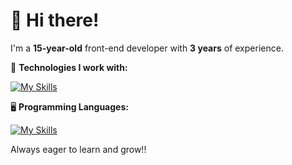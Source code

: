 # 👋 Hi there!

I'm a **15-year-old** front-end developer with **3 years** of experience.

🔧 **Technologies I work with:**

[![My Skills](https://skillicons.dev/icons?i=nextjs,discordjs,vue,tailwind&perline=4)](https://skillicons.dev)

🖥️ **Programming Languages:**

[![My Skills](https://skillicons.dev/icons?i=js,ts,python,cpp&perline=4)](https://skillicons.dev)

Always eager to learn and grow!!



